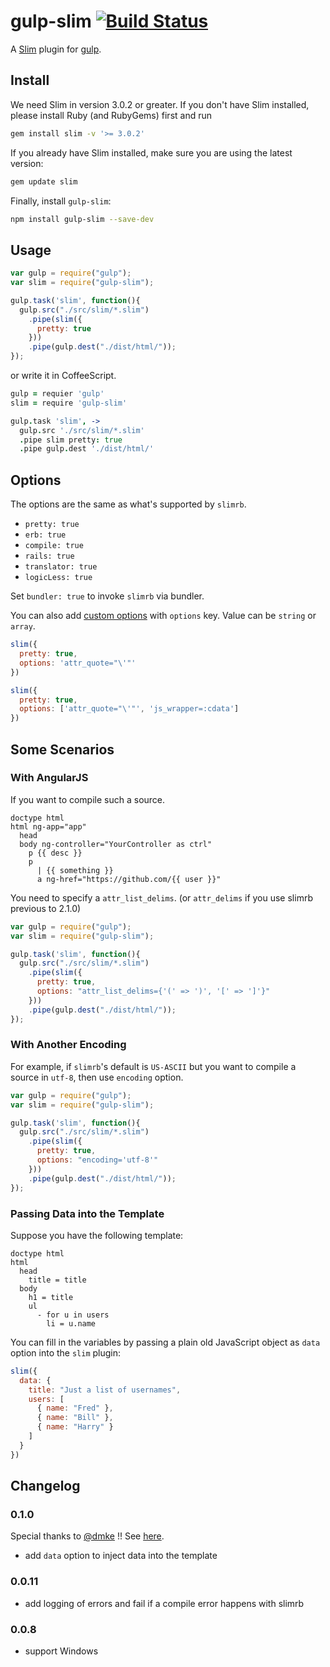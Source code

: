 # gulp-slim [![Build Status](https://travis-ci.org/cognitom/gulp-slim.svg?branch=master)](https://travis-ci.org/cognitom/gulp-slim)

A [Slim](http://slim-lang.com/) plugin for [gulp](https://github.com/wearefractal/gulp).

## Install

We need Slim in version 3.0.2 or greater. If you don't have Slim installed,
please install Ruby (and RubyGems) first and run

```bash
gem install slim -v '>= 3.0.2'
```

If you already have Slim installed, make sure you are using the latest version:

```bash
gem update slim
```

Finally, install `gulp-slim`:

```bash
npm install gulp-slim --save-dev
```

## Usage

```javascript
var gulp = require("gulp");
var slim = require("gulp-slim");

gulp.task('slim', function(){
  gulp.src("./src/slim/*.slim")
    .pipe(slim({
      pretty: true
    }))
    .pipe(gulp.dest("./dist/html/"));
});
```

or write it in CoffeeScript.

```coffeescript
gulp = requier 'gulp'
slim = require 'gulp-slim'

gulp.task 'slim', ->
  gulp.src './src/slim/*.slim'
  .pipe slim pretty: true
  .pipe gulp.dest './dist/html/'
```


## Options

The options are the same as what's supported by `slimrb`.

- `pretty: true`
- `erb: true`
- `compile: true`
- `rails: true`
- `translator: true`
- `logicLess: true`

Set `bundler: true` to invoke `slimrb` via bundler.

You can also add [custom options](https://github.com/slim-template/slim/blob/master/README.md#available-options) with ```options``` key. Value can be ```string``` or ```array```.

```javascript
slim({
  pretty: true,
  options: 'attr_quote="\'"'
})

slim({
  pretty: true,
  options: ['attr_quote="\'"', 'js_wrapper=:cdata']
})
```


## Some Scenarios

### With AngularJS

If you want to compile such a source.

```slim
doctype html
html ng-app="app"
  head
  body ng-controller="YourController as ctrl"
    p {{ desc }}
    p
      | {{ something }}
      a ng-href="https://github.com/{{ user }}"

```

You need to specify a `attr_list_delims`. (or `attr_delims` if you use slimrb previous to 2.1.0)

```javascript
var gulp = require("gulp");
var slim = require("gulp-slim");

gulp.task('slim', function(){
  gulp.src("./src/slim/*.slim")
    .pipe(slim({
      pretty: true,
      options: "attr_list_delims={'(' => ')', '[' => ']'}"
    }))
    .pipe(gulp.dest("./dist/html/"));
});
```


### With Another Encoding

For example, if `slimrb`'s default is `US-ASCII` but you want to compile a source in `utf-8`, then use `encoding` option.

```javascript
var gulp = require("gulp");
var slim = require("gulp-slim");

gulp.task('slim', function(){
  gulp.src("./src/slim/*.slim")
    .pipe(slim({
      pretty: true,
      options: "encoding='utf-8'"
    }))
    .pipe(gulp.dest("./dist/html/"));
});

```

### Passing Data into the Template

Suppose you have the following template:

```slim
doctype html
html
  head
    title = title
  body
    h1 = title
    ul
      - for u in users
        li = u.name
```

You can fill in the variables by passing a plain old JavaScript object
as `data` option into the `slim` plugin:

```javascript
slim({
  data: {
    title: "Just a list of usernames",
    users: [
      { name: "Fred" },
      { name: "Bill" },
      { name: "Harry" }
    ]
  }
})
```

## Changelog

### 0.1.0

Special thanks to [@dmke](https://github.com/dmke) !! See [here](https://github.com/cognitom/gulp-slim/issues/20).

- add `data` option to inject data into the template

### 0.0.11

- add logging of errors and fail if a compile error happens with slimrb

### 0.0.8

- support Windows
